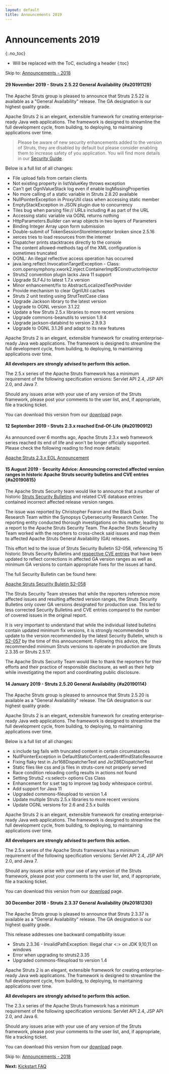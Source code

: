 ```yaml
---
layout: default
title: Announcements 2019
---
```


# Announcements 2019
{:.no_toc}

* Will be replaced with the ToC, excluding a header
{:toc}

<p class="pull-right">
  Skip to: <a href="announce-2018.html">Announcements - 2018</a>
</p>

#### 29 November 2019 - Struts 2.5.22 General Availability {#a20191129}

The Apache Struts group is pleased to announce that Struts 2.5.22 is available as a "General Availability"
release. The GA designation is our highest quality grade.

Apache Struts 2 is an elegant, extensible framework for creating enterprise-ready Java web applications.
The framework is designed to streamline the full development cycle, from building, to deploying,
to maintaining applications over time.

> Please be aware of new security enhancements added to the version of Struts, they are disabled by default 
> but please consider enabling them to increase safety of you application. You will find more details in our 
> [Security Guide](security).

Below is a full list of all changes:

 - File upload fails from certain clients
 - Not existing property in listValueKey throws exception
 - Can't get OgnlValueStack log even if enable logMissingProperties
 - No more calling of a static variable in Struts 2.8.20 available
 - NullPointerException in ProxyUtil class when accessing static member
 - EmptyStackException in JSON plugin due to concurrency
 - Tiles bug when parsing file:// URLs including # as part of the URL
 - Accessing static variable via OGNL returns nothing
 - HttpParameters.Builder can wrap objects in two layers of Parameters
 - Binding Integer Array upon form submission
 - Double-submit of TokenSessionStoreInterceptor broken since 2.5.16
 - xerces tries to load resources from the internet
 - Dispatcher prints stacktraces directly to the console
 - The content allowed-methods tag of the XML configuration is sometimes truncated
 - OGNL: An illegal reflective access operation has occurred
 - java.lang.reflect.InvocationTargetException - Class: com.opensymphony.xwork2.inject.ContainerImpl$ConstructorInjector
 - Struts2 convention plugin lacks Java 11 support
 - Upgrade SLF4J to latest 1.7.x version
 - Minor enhancement/fix to AbstractLocalizedTextProvider
 - Provide mechanism to clear OgnlUtil caches
 - Struts 2 unit testing using StrutTestCase class
 - Upgrade Jackson library to the latest version
 - Upgrade to OGNL version 3.1.22
 - Update a few Struts 2.5.x libraries to more recent versions
 - Upgrade commons-beanutils to version 1.9.4
 - Upgrade jackson-databind to version 2.9.9.3
 - Upgrade to OGNL 3.1.26 and adapt to its new features
 
Apache Struts 2 is an elegant, extensible framework for creating enterprise-ready Java web applications.
The framework is designed to streamline the full development cycle, from building, to deploying,
to maintaining applications over time.

**All developers are strongly advised to perform this action.**

The 2.5.x series of the Apache Struts framework has a minimum requirement of the following specification versions:
Servlet API 2.4, JSP API 2.0, and Java 7.

Should any issues arise with your use of any version of the Struts framework, please post your comments
to the user list, and, if appropriate, file a tracking ticket.

You can download this version from our [download](download.cgi#struts-ga) page.

#### 12 September 2019 - Struts 2.3.x reached End-Of-Life {#a20190912}

As announced over 6 months ago, Apache Struts 2.3.x web framework series reached its end of life and won't be longer 
officially supported. Please check the following reading to find more details:

[Apache Struts 2.3.x EOL Announcement](struts23-eol-announcement)

#### 15 August 2019 - Security Advice: Announcing corrected affected version ranges in historic Apache Struts security bulletins and CVE entries {#a20190815}

The Apache Struts Security team would like to announce that a number of historic [Struts Security Bulletins](https://cwiki.apache.org/confluence/display/WW/Security+Bulletin) and related CVE database entries contained incorrect affected release version ranges.

The issue was reported by Christopher Fearon and the Black Duck Research Team within the Synopsys Cybersecurity Research Center. The reporting entity conducted thorough investigations on this matter, leading to a report to the Apache Struts Security Team. The Apache Struts Security Team worked with the reporters to cross-check said issues and map them to affected Apache Struts General Availability (GA) releases.

This effort led to the issue of Struts Security Bulletin S2-058, referencing 15 historic Struts Security Bulletins and [respective CVE entries](https://github.com/CVEProject/cvelist/pull/2423/files) that have been updated to reflect corrections in affected GA version ranges as well as minimum GA versions to contain appropriate fixes for the issues at hand.

The full Security Bulletin can be found here:

[Apache Struts Security Buletin S2-058](https://cwiki.apache.org/confluence/display/WW/S2-058)

The Struts Security Team stresses that while the reporters reference more affected issues and resulting affected version ranges, the Struts Security Bulletins only cover GA versions designated for production use. This led to less corrected Security Bulletins and CVE entries compared to the number of covered issues in the original report.
 
It is very important to understand that while the individual listed bulletins contain updated minimum fix versions, it is strongly recommended to update to the version recommended by the latest Security Bulletin, which is [S2-057](https://cwiki.apache.org/confluence/display/WW/S2-057) by the time of this announcement. Following this advice, the recommended minimum Struts versions to operate in production are Struts 2.3.35 or Struts 2.5.17.

The Apache Struts Security Team would like to thank the reporters for their efforts and their practice of responsible disclosure, as well as their help while investigating the report and coordinating public disclosure.

#### 14 January 2019 - Struts 2.5.20 General Availability {#a20190114}

The Apache Struts group is pleased to announce that Struts 2.5.20 is available as a "General Availability"
release. The GA designation is our highest quality grade.

Apache Struts 2 is an elegant, extensible framework for creating enterprise-ready Java web applications.
The framework is designed to streamline the full development cycle, from building, to deploying,
to maintaining applications over time.

Below is a full list of all changes:

- s:include tag fails with truncated content in certain circumstances
- NullPointerException in DefaultStaticContentLoader#findStaticResource
- Fixing flaky test in Jsr168DispatcherTest and Jsr286DispatcherTest
- Static files like css and js files in struts-core not properly served
- Race condition reloading config results in actions not found
- Setting Struts2 <s:select> options Css Class
- Enhancement for s:set tag to improve tag body whitespace control.
- Add support for Java 11
- Upgraded commons-fileupload to version 1.4
- Update multiple Struts 2.5.x libraries to more recent versions
- Update OGNL versions for 2.6 and 2.5.x builds
 
Apache Struts 2 is an elegant, extensible framework for creating enterprise-ready Java web applications.
The framework is designed to streamline the full development cycle, from building, to deploying,
to maintaining applications over time.

**All developers are strongly advised to perform this action.**

The 2.5.x series of the Apache Struts framework has a minimum requirement of the following specification versions:
Servlet API 2.4, JSP API 2.0, and Java 7.

Should any issues arise with your use of any version of the Struts framework, please post your comments
to the user list, and, if appropriate, file a tracking ticket.

You can download this version from our [download](download.cgi#struts-ga) page.

#### 30 December 2018 - Struts 2.3.37 General Availability {#a20181230}

The Apache Struts group is pleased to announce that Struts 2.3.37 is available as a "General Availability"
release. The GA designation is our highest quality grade.

This release addresses one backward compatibility issue:

- Struts 2.3.36 - InvalidPathException: Illegal char <:> on JDK 9,10,11 on windows
- Error when upgrading to struts2.3.35
- Upgraded commons-fileupload to version 1.4

Apache Struts 2 is an elegant, extensible framework for creating enterprise-ready Java web applications.
The framework is designed to streamline the full development cycle, from building, to deploying,
to maintaining applications over time.

**All developers are strongly advised to perform this action.**

The 2.3.x series of the Apache Struts framework has a minimum requirement of the following specification versions:
Servlet API 2.4, JSP API 2.0, and Java 6.

Should any issues arise with your use of any version of the Struts framework, please post your comments
to the user list, and, if appropriate, file a tracking ticket.

You can download this version from our [download](download.cgi#struts-23x) page.

<p class="pull-right">
  Skip to: <a href="announce-2018.html">Announcements - 2018</a>
</p>

<p class="pull-left">
  <strong>Next:</strong>
  <a href="kickstart.html">Kickstart FAQ</a>
</p>
